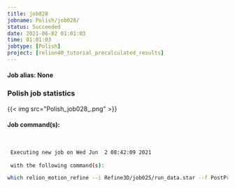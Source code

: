 ```yaml
---
title: job028
jobname: Polish/job028/
status: Succeeded
date: 2021-06-02 01:01:03
time: 01:01:03
jobtype: [Polish]
project: [relion40_tutorial_precalculated_results]
---
```


#### Job alias: None

### Polish job statistics
{{< img src="Polish_job028_.png" >}}

#### Job command(s):

```bash

 
 Executing new job on Wed Jun  2 08:42:09 2021
 
 with the following command(s): 

which relion_motion_refine --i Refine3D/job025/run_data.star --f PostProcess/job026/postprocess.star --corr_mic MotionCorr/job002/corrected_micrographs.star --first_frame 1 --last_frame -1 --o Polish/job028/ --float16  --params_file Polish/job027/opt_params_all_groups.txt --combine_frames --bfac_minfreq 20 --bfac_maxfreq -1 --j 16  --pipeline_control Polish/job028/
 
 


